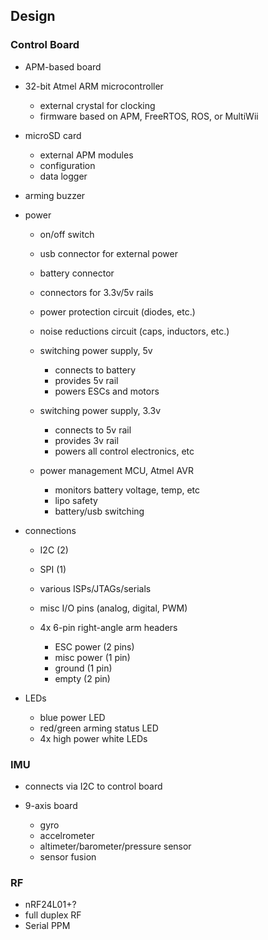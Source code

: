 ## Design
### Control Board
- APM-based board

- 32-bit Atmel ARM microcontroller
    - external crystal for clocking
    - firmware based on APM, FreeRTOS, ROS, or MultiWii

- microSD card
    - external APM modules
    - configuration
    - data logger

- arming buzzer

- power
    - on/off switch
    - usb connector for external power
    - battery connector
    - connectors for 3.3v/5v rails
    - power protection circuit (diodes, etc.)
    - noise reductions circuit (caps, inductors, etc.)

    - switching power supply, 5v
        - connects to battery
        - provides 5v rail
        - powers ESCs and motors
    
    - switching power supply, 3.3v
        - connects to 5v rail
        - provides 3v rail
        - powers all control electronics, etc

    - power management MCU, Atmel AVR
        - monitors battery voltage, temp, etc
        - lipo safety
        - battery/usb switching

- connections
    - I2C (2)
    - SPI (1)
    - various ISPs/JTAGs/serials
    - misc I/O pins (analog, digital, PWM)

    - 4x 6-pin right-angle arm headers
        - ESC power (2 pins)
        - misc power (1 pin)
        - ground (1 pin)
        - empty (2 pin)

- LEDs
    - blue power LED
    - red/green arming status LED
    - 4x high power white LEDs


### IMU
- connects via I2C to control board

- 9-axis board
    - gyro
    - accelrometer
    - altimeter/barometer/pressure sensor
    - sensor fusion

### RF
- nRF24L01+?
- full duplex RF
- Serial PPM